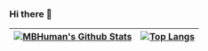 ### Hi there 👋

| [![MBHuman's Github Stats](https://github-readme-stats.vercel.app/api?username=MBHuman&include_all_commits=true&count_private=true&show_icons=true&theme=dark)](https://github.com/MBHuman) | [![Top Langs](https://github-readme-stats.vercel.app/api/top-langs/?username=MBHuman&layout=compact&langs_count=3&theme=dark&hide=jupyter)](https://github.com/MBHuman) |
|---|---|

